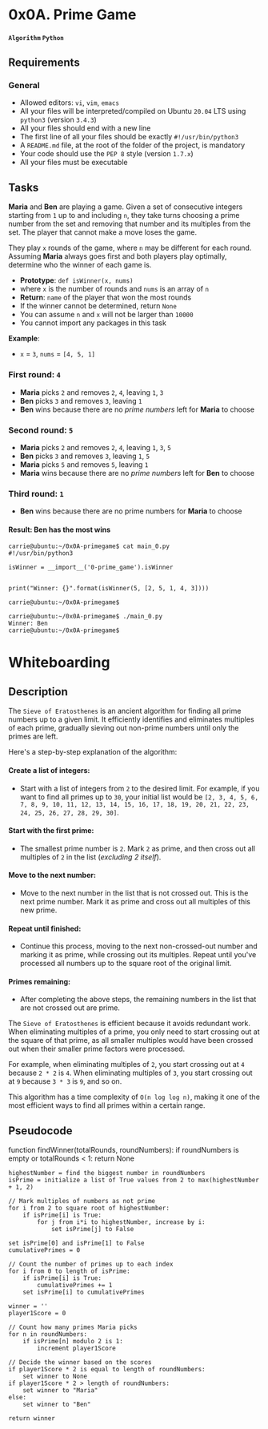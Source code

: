 # 0x0A. Prime Game
#### `Algorithm` `Python`



## Requirements
### General
* Allowed editors: `vi`, `vim`, `emacs`
* All your files will be interpreted/compiled on Ubuntu `20.04` LTS using `python3` (version `3.4.3`)
* All your files should end with a new line
* The first line of all your files should be exactly `#!/usr/bin/python3`
* A `README.md` file, at the root of the folder of the project, is mandatory
* Your code should use the `PEP 8` style (version `1.7.x`)
* All your files must be executable

## Tasks

**Maria** and **Ben** are playing a game.
Given a set of consecutive integers starting from `1` up to and including `n`,
they take turns choosing a prime number from the set and removing that number and its multiples from the set.
The player that cannot make a move loses the game.

They play `x` rounds of the game, where `n` may be different for each round.
Assuming **Maria** always goes first and both players play optimally,
determine who the winner of each game is.

* **Prototype**: `def isWinner(x, nums)`
* where `x` is the number of rounds and `nums` is an array of `n`
* **Return**: `name` of the player that won the most rounds
* If the winner cannot be determined, return `None`
* You can assume `n` and `x` will not be larger than `10000`
* You cannot import any packages in this task

**Example**:
* `x` = `3`, `nums` = `[4, 5, 1]`

### First round: `4`

* **Maria** picks `2` and removes `2`, `4`, leaving `1`, `3`
* **Ben** picks `3` and removes `3`, leaving `1`
* **Ben** wins because there are no *prime numbers* left for **Maria** to choose

### Second round: `5`

* **Maria** picks `2` and removes `2`, `4`, leaving `1`, `3`, `5`
* **Ben** picks `3` and removes `3`, leaving `1`, `5`
* **Maria** picks `5` and removes `5`, leaving `1`
* **Maria** wins because there are no *prime numbers* left for **Ben** to choose

### Third round: `1`

* **Ben** wins because there are no prime numbers for **Maria** to choose

#### Result: Ben has the most wins
```
carrie@ubuntu:~/0x0A-primegame$ cat main_0.py
#!/usr/bin/python3

isWinner = __import__('0-prime_game').isWinner


print("Winner: {}".format(isWinner(5, [2, 5, 1, 4, 3])))

carrie@ubuntu:~/0x0A-primegame$
```
```
carrie@ubuntu:~/0x0A-primegame$ ./main_0.py
Winner: Ben
carrie@ubuntu:~/0x0A-primegame$
```

# Whiteboarding

## Description


The `Sieve of Eratosthenes` is an ancient algorithm for finding all prime numbers up to a given limit.
It efficiently identifies and eliminates multiples of each prime,
gradually sieving out non-prime numbers until only the primes are left.

Here's a step-by-step explanation of the algorithm:

#### Create a list of integers: 
- Start with a list of integers from `2` to the desired limit. 
  For example, if you want to find all primes up to `30`, your initial list would be 
  `[2, 3, 4, 5, 6, 7, 8, 9, 10, 11, 12, 13, 14, 15, 16, 17, 18, 19, 20, 21, 22, 23, 24, 25, 26, 27, 28, 29, 30]`.

#### Start with the first prime:
- The smallest prime number is `2`.
  Mark `2` as prime, and then cross out all multiples of `2` in the list (*excluding 2 itself*).

#### Move to the next number:
- Move to the next number in the list that is not crossed out.
  This is the next prime number.
  Mark it as prime and cross out all multiples of this new prime.

#### Repeat until finished:
- Continue this process, moving to the next non-crossed-out number and marking it as prime,
  while crossing out its multiples.
  Repeat until you've processed all numbers up to the square root of the original limit.

#### Primes remaining:
- After completing the above steps, the remaining numbers in the list that are not crossed out are prime.

The `Sieve of Eratosthenes` is efficient because it avoids redundant work.
When eliminating multiples of a prime, you only need to start crossing out at the square of that prime,
as all smaller multiples would have been crossed out when their smaller prime factors were processed.

For example, when eliminating multiples of `2`, you start crossing out at `4` because `2 * 2` is `4`.
When eliminating multiples of `3`, you start crossing out at `9` because `3 * 3` is `9`, and so on.

This algorithm has a time complexity of `O(n log log n)`,
making it one of the most efficient ways to find all primes within a certain range.

## Pseudocode
function findWinner(totalRounds, roundNumbers):
    if roundNumbers is empty or totalRounds < 1:
        return None

    highestNumber = find the biggest number in roundNumbers
    isPrime = initialize a list of True values from 2 to max(highestNumber + 1, 2)

    // Mark multiples of numbers as not prime
    for i from 2 to square root of highestNumber:
        if isPrime[i] is True:
            for j from i*i to highestNumber, increase by i:
                set isPrime[j] to False

    set isPrime[0] and isPrime[1] to False
    cumulativePrimes = 0

    // Count the number of primes up to each index
    for i from 0 to length of isPrime:
        if isPrime[i] is True:
            cumulativePrimes += 1
        set isPrime[i] to cumulativePrimes

    winner = ''
    player1Score = 0

    // Count how many primes Maria picks
    for n in roundNumbers:
        if isPrime[n] modulo 2 is 1:
            increment player1Score

    // Decide the winner based on the scores
    if player1Score * 2 is equal to length of roundNumbers:
        set winner to None
    if player1Score * 2 > length of roundNumbers:
        set winner to "Maria"
    else:
        set winner to "Ben"

    return winner

